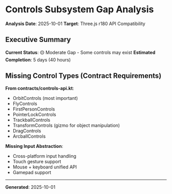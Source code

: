 # Controls Subsystem Gap Analysis

**Analysis Date**: 2025-10-01
**Target**: Three.js r180 API Compatibility

## Executive Summary

**Current Status**: 🟡 Moderate Gap - Some controls may exist
**Estimated Completion**: 5 days (40 hours)

## Missing Control Types (Contract Requirements)

**From contracts/controls-api.kt**:
- OrbitControls (most important)
- FlyControls
- FirstPersonControls
- PointerLockControls
- TrackballControls
- TransformControls (gizmo for object manipulation)
- DragControls
- ArcballControls

**Missing Input Abstraction**:
- Cross-platform input handling
- Touch gesture support
- Mouse + keyboard unified API
- Gamepad support

---

**Generated**: 2025-10-01
